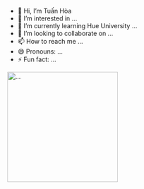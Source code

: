 - 👋 Hi, I’m Tuấn Hòa 
- 👀 I’m interested in ...
- 🌱 I’m currently learning Hue University ...
- 💞️ I’m looking to collaborate on ...
- 📫 How to reach me ...
- 😄 Pronouns: ...
- ⚡ Fun fact: ...
<img src="![image](https://github.com/AnhTuan30012005/Tearm-2-Year-1/assets/154312631/1f5a5263-dbd8-48e1-abf2-541d656babbe)" alt="..." width="250" />


